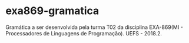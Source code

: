 # exa869-gramatica
Gramática a ser desenvolvida pela turma T02 da disciplina EXA-869(MI - Processadores de Linguagens de Programação). 
UEFS - 2018.2.
